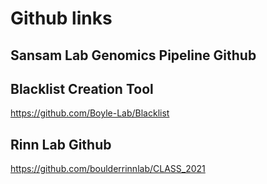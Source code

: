 # Github links

## Sansam Lab Genomics Pipeline Github


## Blacklist Creation Tool
https://github.com/Boyle-Lab/Blacklist

## Rinn Lab Github
https://github.com/boulderrinnlab/CLASS_2021
